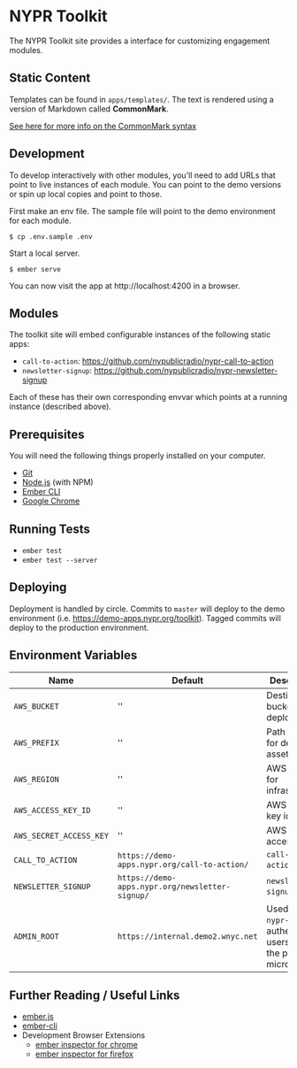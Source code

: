 # NYPR Toolkit

The NYPR Toolkit site provides a interface for customizing engagement modules.

## Static Content

Templates can be found in `apps/templates/`. The text is rendered using a version of Markdown called **CommonMark**.

[See here for more info on the CommonMark syntax](http://commonmark.org/help/)

## Development

To develop interactively with other modules, you'll need to add URLs that point to live instances of each module. You can point to the demo versions or spin up local copies and point to those.

First make an env file. The sample file will point to the demo environment for each module.
```
$ cp .env.sample .env
```

Start a local server.
```
$ ember serve
```
You can now visit the app at http://localhost:4200 in a browser.

## Modules
The toolkit site will embed configurable instances of the following static apps:

- `call-to-action`: https://github.com/nypublicradio/nypr-call-to-action
- `newsletter-signup`: https://github.com/nypublicradio/nypr-newsletter-signup

Each of these has their own corresponding envvar which points at a running instance (described above).

## Prerequisites

You will need the following things properly installed on your computer.

* [Git](https://git-scm.com/)
* [Node.js](https://nodejs.org/) (with NPM)
* [Ember CLI](https://ember-cli.com/)
* [Google Chrome](https://google.com/chrome/)

## Running Tests

* `ember test`
* `ember test --server`

## Deploying

Deployment is handled by circle. Commits to `master` will deploy to the demo environment (i.e. https://demo-apps.nypr.org/toolkit). Tagged commits will deploy to the production environment.

## Environment Variables

Name | Default | Description
--- | --- | ---
`AWS_BUCKET` | '' | Destination bucket for deploys
`AWS_PREFIX` | '' | Path prefix for deployed assets
`AWS_REGION` | '' | AWS Region for infrastructure
`AWS_ACCESS_KEY_ID` | '' | AWS access key id
`AWS_SECRET_ACCESS_KEY` | '' | AWS secret access key
`CALL_TO_ACTION` | `https://demo-apps.nypr.org/call-to-action/` | `call-to-action` url
`NEWSLETTER_SIGNUP` | `https://demo-apps.nypr.org/newsletter-signup/` | `newsletter-signup` url
`ADMIN_ROOT` | `https://internal.demo2.wnyc.net` | Used by `nypr-auth` to authenticate users against the publisher microservice

## Further Reading / Useful Links

* [ember.js](https://emberjs.com/)
* [ember-cli](https://ember-cli.com/)
* Development Browser Extensions
  * [ember inspector for chrome](https://chrome.google.com/webstore/detail/ember-inspector/bmdblncegkenkacieihfhpjfppoconhi)
  * [ember inspector for firefox](https://addons.mozilla.org/en-US/firefox/addon/ember-inspector/)
